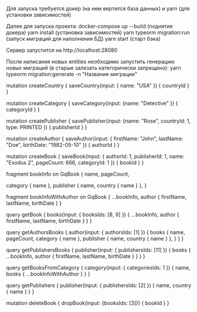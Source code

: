 Для запуска требуется докер (на нем вертится база данных) и yarn (для установки зависимостей)

Далее для запуска проекта:
docker-compose up --build (поднятие докера)
yarn install (установка зависимостей)
yarn typeorm migration:run (запуск миграций для наполнения БД)
yarn start (старт бэка)

Сервер запустится на http://localhost:28080

После написания новых entities необходимо запустить генерацию новых миграций (в старые залезать категорически запрещено):
yarn typeorm migration:generate -n "Название миграции"


mutation createCountry {
  saveCountry(input: { name: "USA" }) {
    countryId
  }
}

mutation createCategory {
  saveCategory(input: {name: "Detective" }) {
    categoryId
  }
}


mutation createPublisher {
  savePublisher(input: {name: "Rose", countryId: 1, type: PRINTED }) {
    publisherId
  }
}

mutation createAuthor {
  saveAuthor(input: { firstName: "John", lastName: "Doe", birthDate: "1982-05-10" }) {
    authorId
  }
}


mutation createBook {
  saveBook(input: { authorId: 1, publisherId: 1, name: "Exodus 2", pageCount: 666, categoryId: 1 }) {
    bookId
  }
}

fragment bookInfo on GqBook {
  name,
  pageCount,

  category {
    name
  },
  publisher {
    name,
    country {
      name
    }
  },
}

fragment bookInfoWithAuthor on GqBook {
  ...bookInfo,
  author {
    firstName,
    lastName,
    birthDate
  }
}

query getBook {
  books(input: { booksIds: [8, 9] }) {
    ...bookInfo,
    author {
      firstName,
      lastName,
      birthDate
    }
  }
}

query getAuthorsBooks {
  author(input: { authorsIds: [1] }) {
    books {
      name,
      pageCount,
      category {
        name
      },
      publisher {
        name,
        country {
            name
        }
      },
    }
  }
}

query getPublishersBooks {
  publisher(input: { publishersIds: [11] }) {
    books {
      ...bookInfo,
      author {
        firstName,
        lastName,
        birthDate
      }
    }
  }
}

query getBooksFromCategory {
  category(input: { categoriesIds: 1 }) {
    name,
    books {
      ...bookInfoWithAuthor
    }
  }
}

query getPublishers {
  publisher(input: { publishersIds: [2] }) {
    name,
    country {
      name
    }
  }
}

mutation deleteBook {
  dropBook(input: {booksIds: [3]}) {
    bookId
  }
} 
